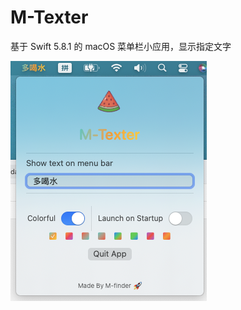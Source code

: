 # M-Texter


基于 Swift 5.8.1 的 macOS 菜单栏小应用，显示指定文字

<img src="https://github.com/m-finder/M-Texter/blob/main/M-Texter/Preview%20Content/Preview%20Assets.xcassets/preview.imageset/WX20230912-184946.png">